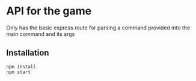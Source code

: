 # API for the game
Only has the basic express route for parsing a command provided into the main command and its args

## Installation
```
npm install
npm start
```

